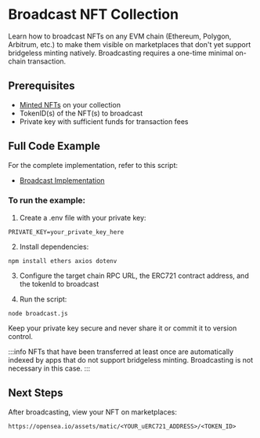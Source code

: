 # Broadcast NFT Collection

Learn how to broadcast NFTs on any EVM chain (Ethereum, Polygon, Arbitrum, etc.) to make them visible on marketplaces that don't yet support bridgeless minting natively. Broadcasting requires a one-time minimal on-chain transaction.

## Prerequisites

- [Minted NFTs](/guides/how-to-without-api/minting) on your collection
- TokenID(s) of the NFT(s) to broadcast
- Private key with sufficient funds for transaction fees

## Full Code Example

For the complete implementation, refer to this script:

- [Broadcast Implementation](https://github.com/freeverseio/laos-examples/blob/main/broadcast.js)

### To run the example:

1. Create a .env file with your private key:
```
PRIVATE_KEY=your_private_key_here
```

2. Install dependencies:
```
npm install ethers axios dotenv
```
3. Configure the target chain RPC URL, the ERC721 contract address, and the tokenId to broadcast

4. Run the script:
```
node broadcast.js
```

Keep your private key secure and never share it or commit it to version control.

:::info
NFTs that have been transferred at least once are automatically indexed by apps that do not support bridgeless minting. Broadcasting is not necessary in this case.
:::

## Next Steps

After broadcasting, view your NFT on marketplaces:
```
https://opensea.io/assets/matic/<YOUR_uERC721_ADDRESS>/<TOKEN_ID>
```